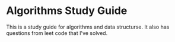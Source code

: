# Algorithms Study Guide

This is a study guide for algorithms and data structurse. It also has questions from leet
code that I've solved.